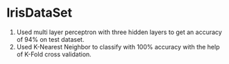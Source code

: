 # IrisDataSet
1) Used multi layer perceptron with three hidden layers to get an accuracy of 94% on test dataset.
2) Used K-Nearest Neighbor to classify with 100% accuracy with the help of K-Fold cross validation.
